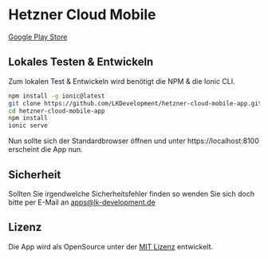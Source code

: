 # Hetzner Cloud Mobile

[Google Play Store](https://play.google.com/store/apps/details?id=de.lkdevelopment.hetzner)

## Lokales Testen & Entwickeln
Zum lokalen Test & Entwickeln wird benötigt die NPM & die Ionic CLI.
```bash
npm install -g ionic@latest
git clone https://github.com/LKDevelopment/hetzner-cloud-mobile-app.git
cd hetzner-cloud-mobile-app
npm install
ionic serve
```
Nun sollte sich der Standardbrowser öffnen und unter https://localhost:8100 erscheint die App nun.


## Sicherheit
Sollten Sie irgendwelche Sicherheitsfehler finden so wenden Sie sich doch bitte per E-Mail an apps@lk-development.de

## Lizenz
Die App wird als OpenSource unter der [MIT Lizenz](LICENSE.md) entwickelt.
